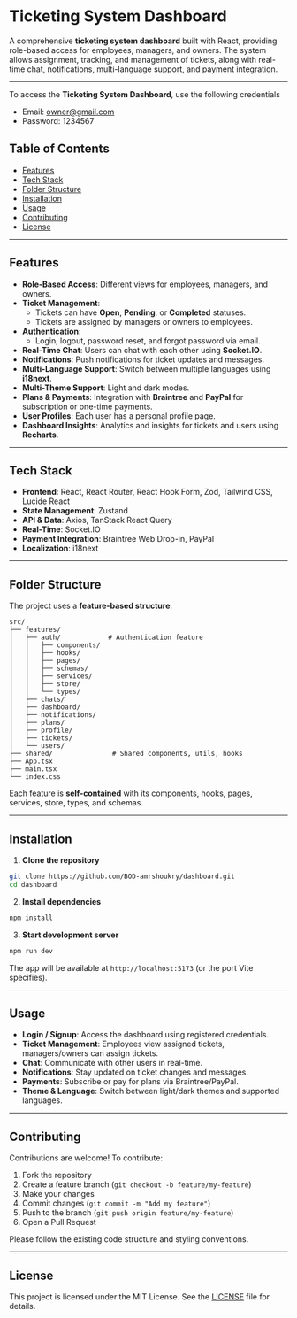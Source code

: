 # Ticketing System Dashboard

A comprehensive **ticketing system dashboard** built with React, providing role-based access for employees, managers, and owners. The system allows assignment, tracking, and management of tickets, along with real-time chat, notifications, multi-language support, and payment integration.

---

To access the **Ticketing System Dashboard**, use the following credentials

- Email: owner@gmail.com
- Password: 1234567

## Table of Contents

- [Features](#features)
- [Tech Stack](#tech-stack)
- [Folder Structure](#folder-structure)
- [Installation](#installation)
- [Usage](#usage)
- [Contributing](#contributing)
- [License](#license)

---

## Features

- **Role-Based Access**: Different views for employees, managers, and owners.
- **Ticket Management**:
  - Tickets can have **Open**, **Pending**, or **Completed** statuses.
  - Tickets are assigned by managers or owners to employees.
- **Authentication**:
  - Login, logout, password reset, and forgot password via email.
- **Real-Time Chat**: Users can chat with each other using **Socket.IO**.
- **Notifications**: Push notifications for ticket updates and messages.
- **Multi-Language Support**: Switch between multiple languages using **i18next**.
- **Multi-Theme Support**: Light and dark modes.
- **Plans & Payments**: Integration with **Braintree** and **PayPal** for subscription or one-time payments.
- **User Profiles**: Each user has a personal profile page.
- **Dashboard Insights**: Analytics and insights for tickets and users using **Recharts**.

---

## Tech Stack

- **Frontend**: React, React Router, React Hook Form, Zod, Tailwind CSS, Lucide React
- **State Management**: Zustand
- **API & Data**: Axios, TanStack React Query
- **Real-Time**: Socket.IO
- **Payment Integration**: Braintree Web Drop-in, PayPal
- **Localization**: i18next

---

## Folder Structure

The project uses a **feature-based structure**:

```
src/
├── features/
│   ├── auth/            # Authentication feature
│   │   ├── components/
│   │   ├── hooks/
│   │   ├── pages/
│   │   ├── schemas/
│   │   ├── services/
│   │   ├── store/
│   │   └── types/
│   ├── chats/
│   ├── dashboard/
│   ├── notifications/
│   ├── plans/
│   ├── profile/
│   ├── tickets/
│   └── users/
├── shared/               # Shared components, utils, hooks
├── App.tsx
├── main.tsx
└── index.css
```

Each feature is **self-contained** with its components, hooks, pages, services, store, types, and schemas.

---

## Installation

1. **Clone the repository**

```bash
git clone https://github.com/BOD-amrshoukry/dashboard.git
cd dashboard
```

2. **Install dependencies**

```bash
npm install
```

3. **Start development server**

```bash
npm run dev
```

The app will be available at `http://localhost:5173` (or the port Vite specifies).

---

## Usage

- **Login / Signup**: Access the dashboard using registered credentials.
- **Ticket Management**: Employees view assigned tickets, managers/owners can assign tickets.
- **Chat**: Communicate with other users in real-time.
- **Notifications**: Stay updated on ticket changes and messages.
- **Payments**: Subscribe or pay for plans via Braintree/PayPal.
- **Theme & Language**: Switch between light/dark themes and supported languages.

---

## Contributing

Contributions are welcome! To contribute:

1. Fork the repository
2. Create a feature branch (`git checkout -b feature/my-feature`)
3. Make your changes
4. Commit changes (`git commit -m "Add my feature"`)
5. Push to the branch (`git push origin feature/my-feature`)
6. Open a Pull Request

Please follow the existing code structure and styling conventions.

---

## License

This project is licensed under the MIT License. See the [LICENSE](LICENSE) file for details.

